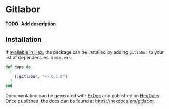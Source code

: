 # Gitlabor

**TODO: Add description**

## Installation

If [available in Hex](https://hex.pm/docs/publish), the package can be installed
by adding `gitlabor` to your list of dependencies in `mix.exs`:

```elixir
def deps do
  [
    {:gitlabor, "~> 0.1.0"}
  ]
end
```

Documentation can be generated with [ExDoc](https://github.com/elixir-lang/ex_doc)
and published on [HexDocs](https://hexdocs.pm). Once published, the docs can
be found at <https://hexdocs.pm/gitlabor>.

